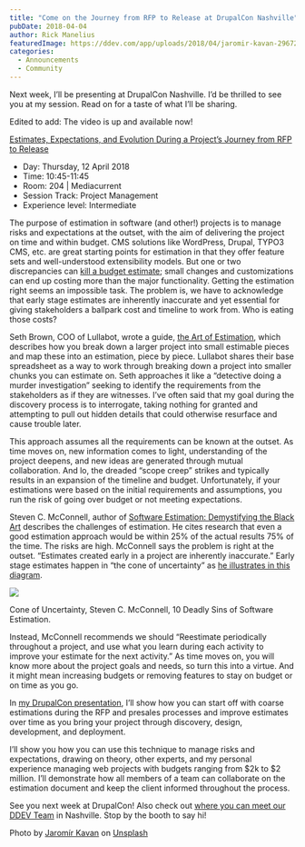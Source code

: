 ```yaml
---
title: "Come on the Journey from RFP to Release at DrupalCon Nashville"
pubDate: 2018-04-04
author: Rick Manelius
featuredImage: https://ddev.com/app/uploads/2018/04/jaromir-kavan-296728-unsplash.jpg
categories:
  - Announcements
  - Community
---
```


Next week, I’ll be presenting at DrupalCon Nashville. I’d be thrilled to see you at my session. Read on for a taste of what I’ll be sharing.

Edited to add: The video is up and available now!

[Estimates, Expectations, and Evolution During a Project’s Journey from RFP to Release](https://events.drupal.org/nashville2018/sessions/estimates-expectations-and-evolution-during-projects-journey-rfp-release)

- Day: Thursday, 12 April 2018
- Time: 10:45-11:45
- Room: 204 | Mediacurrent
- Session Track: Project Management
- Experience level: Intermediate

The purpose of estimation in software (and other!) projects is to manage risks and expectations at the outset, with the aim of delivering the project on time and within budget. CMS solutions like WordPress, Drupal, TYPO3 CMS, etc. are great starting points for estimation in that they offer feature sets and well-understood extensibility models. But one or two discrepancies can [kill a budget estimate](https://ddev.com/ddev-local/the-website-rfp-the-impossible-to-estimate-g-i-joe-line-item/); small changes and customizations can end up costing more than the major functionality. Getting the estimation right seems an impossible task. The problem is, we have to acknowledge that early stage estimates are inherently inaccurate and yet essential for giving stakeholders a ballpark cost and timeline to work from. Who is eating those costs?

Seth Brown, COO of Lullabot, wrote a guide, [the Art of Estimation](https://www.lullabot.com/articles/the-art-of-estimation), which describes how you break down a larger project into small estimable pieces and map these into an estimation, piece by piece. Lullabot shares their base spreadsheet as a way to work through breaking down a project into smaller chunks you can estimate on. Seth approaches it like a “detective doing a murder investigation” seeking to identify the requirements from the stakeholders as if they are witnesses. I’ve often said that my goal during the discovery process is to interrogate, taking nothing for granted and attempting to pull out hidden details that could otherwise resurface and cause trouble later.

This approach assumes all the requirements can be known at the outset. As time moves on, new information comes to light, understanding of the project deepens, and new ideas are generated through mutual collaboration. And lo, the dreaded “scope creep” strikes and typically results in an expansion of the timeline and budget. Unfortunately, if your estimations were based on the initial requirements and assumptions, you run the risk of going over budget or not meeting expectations.

Steven C. McConnell, author of [Software Estimation: Demystifying the Black Art](https://www.safaribooksonline.com/library/view/software-estimation-demystifying/0735605351/) describes the challenges of estimation. He cites research that even a good estimation approach would be within 25% of the actual results 75% of the time. The risks are high. McConnell says the problem is right at the outset. “Estimates created early in a project are inherently inaccurate.” Early stage estimates happen in “the cone of uncertainty” as [he illustrates in this diagram](http://www.ewh.ieee.org/r5/central%5Ftexas/austin%5Fcs/presentations/2004.08.26.pdf).

![](https://ddev.com/app/uploads/2018/04/cone-of-uncertainty-Steven-McConnell-1024x586.png)

Cone of Uncertainty, Steven C. McConnell, 10 Deadly Sins of Software Estimation.

Instead, McConnell recommends we should “Reestimate periodically throughout a project, and use what you learn during each activity to improve your estimate for the next activity.” As time moves on, you will know more about the project goals and needs, so turn this into a virtue. And it might mean increasing budgets or removing features to stay on budget or on time as you go.

In [my DrupalCon presentation](https://events.drupal.org/nashville2018/sessions/estimates-expectations-and-evolution-during-projects-journey-rfp-release), I’ll show how you can start off with coarse estimations during the RFP and presales processes and improve estimates over time as you bring your project through discovery, design, development, and deployment.

I’ll show you how you can use this technique to manage risks and expectations, drawing on theory, other experts, and my personal experience managing web projects with budgets ranging from $2k to $2 million. I’ll demonstrate how all members of a team can collaborate on the estimation document and keep the client informed throughout the process.

See you next week at DrupalCon! Also check out [where you can meet our DDEV Team](https://ddev.com/events/come-meet-the-ddev-team-at-drupalcon-nashville/) in Nashville. Stop by the booth to say hi!

Photo by [Jaromír Kavan](https://unsplash.com/photos/vv-oEGlN-4E?utm%5Fsource=unsplash&utm%5Fmedium=referral&utm%5Fcontent=creditCopyText) on [Unsplash](https://unsplash.com/search/photos/journey?utm%5Fsource=unsplash&utm%5Fmedium=referral&utm%5Fcontent=creditCopyText)
